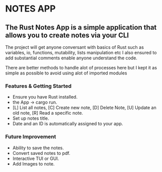 # NOTES APP

## The Rust Notes App is a simple application that allows you to create notes via your CLI

<p>The project will get anyone conversant with basics of Rust such as variables, io, functions, mutability, lists manipulation etc I also ensured to add substantial comments enable anyone understand the code.</p>
<p>There are better methods to handle alot of processes here but I kept it as simple as possible to avoid using alot of imported modules</p>

### Features & Getting Started

- Ensure you have Rust installed.
- the App -> cargo run.
- [L] List all notes, [C] Create new note, [D] Delete Note, [U] Update an old note, [R] Read a specific note.
- Set up notes title.
- Date and an ID is automatically assigned to your app.

### Future Improvement</h4>

- Ability to save the notes.
- Convert saved notes to pdf.
- Interactive TUI or GUI.
- Add Images to note.
